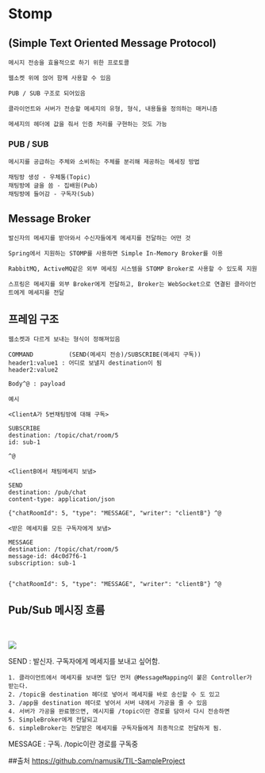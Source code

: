 # Stomp

## (Simple Text Oriented Message Protocol)

    메시지 전송을 효율적으로 하기 위한 프로토콜

    웹소켓 위에 얹어 함께 사용할 수 있음

    PUB / SUB 구조로 되어있음

    클라이언트와 서버가 전송할 메세지의 유형, 형식, 내용들을 정의하는 매커니즘

    메세지의 헤더에 값을 줘서 인증 처리를 구현하는 것도 가능

### PUB / SUB 

    메시지를 공급하는 주체와 소비하는 주체를 분리해 제공하는 메세징 방법

    채팅방 생성 - 우체통(Topic)
    채팅방에 글을 씀 - 집배원(Pub)
    채팅방에 들어감 - 구독자(Sub)


## Message Broker 

    발신자의 메세지를 받아와서 수신자들에게 메세지를 전달하는 어떤 것

    Spring에서 지원하는 STOMP를 사용하면 Simple In-Memory Broker를 이용

    RabbitMQ, ActiveMQ같은 외부 메세징 시스템을 STOMP Broker로 사용할 수 있도록 지원

    스프링은 메세지를 외부 Broker에게 전달하고, Broker는 WebSocket으로 연결된 클라이언트에게 메세지를 전달
    
## 프레임 구조

    웹소켓과 다르게 보내는 형식이 정해져있음

    COMMAND          (SEND(메세지 전송)/SUBSCRIBE(메세지 구독))
    header1:value1 : 어디로 보낼지 destination이 됨
    header2:value2

    Body^@ : payload

    

```
예시

<ClientA가 5번채팅방에 대해 구독>

SUBSCRIBE
destination: /topic/chat/room/5
id: sub-1

^@
    
<ClientB에서 채팅메세지 보냄>

SEND
destination: /pub/chat
content-type: application/json

{"chatRoomId": 5, "type": "MESSAGE", "writer": "clientB"} ^@

<받은 메세지를 모든 구독자에게 보냄>

MESSAGE
destination: /topic/chat/room/5
message-id: d4c0d7f6-1
subscription: sub-1


{"chatRoomId": 5, "type": "MESSAGE", "writer": "clientB"} ^@
```

##  Pub/Sub 메시징 흐름
</br>

![](https://images.velog.io/images/rainbowweb/post/15faab06-edf1-4a21-bd8e-c081d9a5eeb8/image.png)

SEND : 발신자. 구독자에게 메세지를 보내고 싶어함.

	1. 클라이언트에서 메세지를 보내면 일단 먼저 @MessageMapping이 붙은 Controller가 받는다.
	2. /topic을 destination 헤더로 넣어서 메세지를 바로 송신할 수 도 있고
    3. /app을 destination 헤더로 넣어서 서버 내에서 가공을 줄 수 있음
    4. 서버가 가공을 완료했으면, 메시지를 /topic이란 경로를 담아서 다시 전송하면
    5. SimpleBroker에게 전달되고
    6. simpleBroker는 전달받은 메세지를 구독자들에게 최종적으로 전달하게 됨.

MESSAGE : 구독.  /topic이란 경로를 구독중

##출처
https://github.com/namusik/TIL-SampleProject

